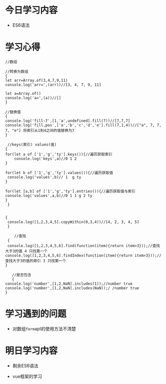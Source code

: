 # 今日学习内容

* ES6语法

# 学习心得

    //数组

    //转换为数组
    {
    let arr=Array.of(3,4,7,9,11)
    console.log('arr=',(arr))//[3, 4, 7, 9, 11]

    let a=Array.of()
    console.log('a=',(a))//[]
    }

    //替换值
    {
    console.log('fill-7',[1,'a',undefined].fill(7))//[7,7,7]
    console.log('fill,pos',['a','b','c','d','e'].fill(7,1,4))//["a", 7, 7, 7, "e"] 将索引从1到4之间的值替换为7
    }

     //keys(索引) values(值)
    {
    for(let a of ['1','g','ty'].keys()){//遍历获取索引
        console.log('keys',a)//0 1 2
    }

    for(let b of ['1','g','ty'].values()){//遍历获取值
     console.log('values',b)// 1  g ty
    }

    for(let [a,b] of ['1','g','ty'].entries()){//遍历获取值与索引
    console.log('values',a,b)//0 1 1 g 2 ty
    }
     }


    {
     console.log([1,2,3,4,5].copyWithin(0,3,4))//[4, 2, 3, 4, 5]
     }

        //查找
     {
     console.log([1,2,3,4,5,6].find(function(item){return item>3}));//查找大于3的值 4 只找第一个
    console.log([1,2,3,4,5,6].findIndex(function(item){return item>3}));//查找大于3的值的索引 3 只找第一个
    }

       //是否包含
       {
    console.log('number',[1,2,NaN].includes(1));//number true
    console.log('number',[1,2,NaN].includes(NaN));/ /number true
    }

# 学习遇到的问题

* 对数组`form`apI的使用方法不清楚

# 明日学习内容

* 剩余ES6语法

* vue框架的学习 
